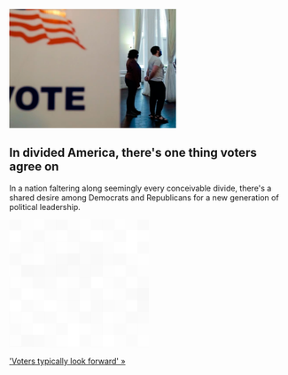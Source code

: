 
![In divided America, there's one thing voters agree on](./20220725055945.png)
## In divided America, there's one thing voters agree on

In a nation faltering along seemingly every conceivable divide, there's a shared desire among Democrats and Republicans for a new generation of political leadership.

![pic](../square_bg.png)

['Voters typically look forward' »](https://www.yahoo.com/news/one-thing-voters-agree-fresh-123609640.html)
